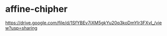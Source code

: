 # affine-chipher

https://drive.google.com/file/d/1SfYBEv7iXM5gkYu20q3koDmYIr3FXvI_/view?usp=sharing
